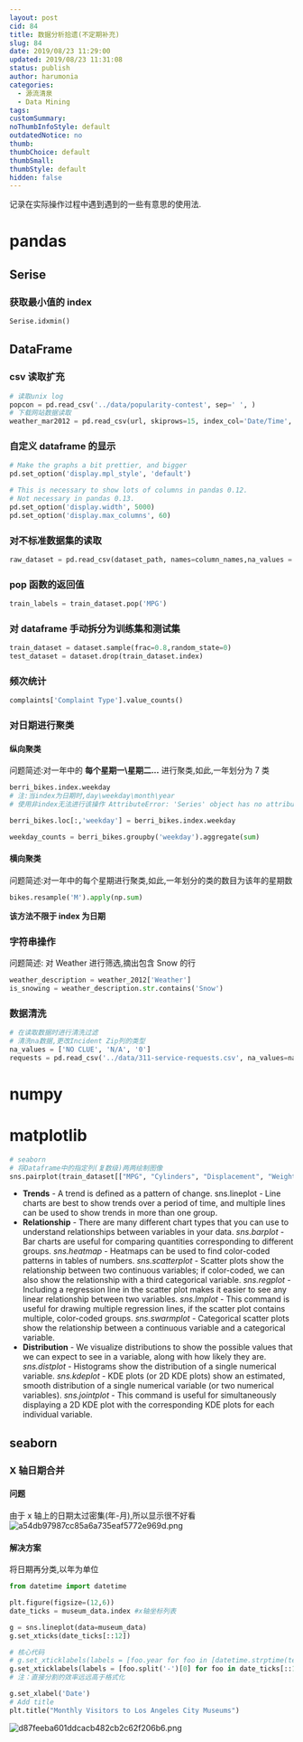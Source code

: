 ```yaml
---
layout: post
cid: 84
title: 数据分析拾遗(不定期补充)
slug: 84
date: 2019/08/23 11:29:00
updated: 2019/08/23 11:31:08
status: publish
author: harumonia
categories:
  - 源流清泉
  - Data Mining
tags:
customSummary:
noThumbInfoStyle: default
outdatedNotice: no
thumb:
thumbChoice: default
thumbSmall:
thumbStyle: default
hidden: false
---
```


记录在实际操作过程中遇到遇到的一些有意思的使用法.

<!-- more -->

# pandas

## Serise

### 获取最小值的 index

```python
Serise.idxmin()

```

## DataFrame

### csv 读取扩充

```python
# 读取unix log
popcon = pd.read_csv('../data/popularity-contest', sep=' ', )
# 下载网站数据读取
weather_mar2012 = pd.read_csv(url, skiprows=15, index_col='Date/Time', parse_dates=True, encoding='latin1', header=True)
```

### 自定义 dataframe 的显示

```python
# Make the graphs a bit prettier, and bigger
pd.set_option('display.mpl_style', 'default')

# This is necessary to show lots of columns in pandas 0.12.
# Not necessary in pandas 0.13.
pd.set_option('display.width', 5000)
pd.set_option('display.max_columns', 60)
```

### 对不标准数据集的读取

```python
raw_dataset = pd.read_csv(dataset_path, names=column_names,na_values = "?", comment='\t',sep=" ", skipinitialspace=True)
```

### pop 函数的返回值

```python
train_labels = train_dataset.pop('MPG')
```

### 对 dataframe 手动拆分为训练集和测试集

```python
train_dataset = dataset.sample(frac=0.8,random_state=0)
test_dataset = dataset.drop(train_dataset.index)
```

### 频次统计

```python
complaints['Complaint Type'].value_counts()
```

### 对日期进行聚类

#### 纵向聚类

问题简述:对一年中的 **每个星期一\星期二\...** 进行聚类,如此,一年划分为 7 类

```python
berri_bikes.index.weekday
# 注:当index为日期时,day\weekday\month\year
# 使用非index无法进行该操作 AttributeError: 'Series' object has no attribute 'year'

berri_bikes.loc[:,'weekday'] = berri_bikes.index.weekday

weekday_counts = berri_bikes.groupby('weekday').aggregate(sum)
```

#### 横向聚类

问题简述:对一年中的每个星期进行聚类,如此,一年划分的类的数目为该年的星期数

```python
bikes.resample('M').apply(np.sum)
```

**该方法不限于 index 为日期**

### 字符串操作

问题简述: 对 Weather 进行筛选,摘出包含 Snow 的行

```python
weather_description = weather_2012['Weather']
is_snowing = weather_description.str.contains('Snow')
```

### 数据清洗

```python
# 在读取数据时进行清洗过滤
# 清洗na数据,更改Incident Zip列的类型
na_values = ['NO CLUE', 'N/A', '0']
requests = pd.read_csv('../data/311-service-requests.csv', na_values=na_values, dtype={'Incident Zip': str})
```

# numpy

# matplotlib

```python
# seaborn
# 将Dataframe中的指定列(复数级)两两绘制图像
sns.pairplot(train_dataset[["MPG", "Cylinders", "Displacement", "Weight"]], diag_kind="kde")
```

- **Trends** - A trend is defined as a pattern of change.
  sns.lineplot - Line charts are best to show trends over a period of time, and multiple lines can be used to show trends in more than one group.
- **Relationship** - There are many different chart types that you can use to understand relationships between variables in your data.
  _sns.barplot_ - Bar charts are useful for comparing quantities corresponding to different groups.
  _sns.heatmap_ - Heatmaps can be used to find color-coded patterns in tables of numbers.
  _sns.scatterplot_ - Scatter plots show the relationship between two continuous variables; if color-coded, we can also show the relationship with a third categorical variable.
  _sns.regplot_ - Including a regression line in the scatter plot makes it easier to see any linear relationship between two variables.
  _sns.lmplot_ - This command is useful for drawing multiple regression lines, if the scatter plot contains multiple, color-coded groups.
  _sns.swarmplot_ - Categorical scatter plots show the relationship between a continuous variable and a categorical variable.
- **Distribution** - We visualize distributions to show the possible values that we can expect to see in a variable, along with how likely they are.
  _sns.distplot_ - Histograms show the distribution of a single numerical variable.
  _sns.kdeplot_ - KDE plots (or 2D KDE plots) show an estimated, smooth distribution of a single numerical variable (or two numerical variables).
  _sns.jointplot_ - This command is useful for simultaneously displaying a 2D KDE plot with the corresponding KDE plots for each individual variable.

## seaborn

### X 轴日期合并

#### 问题

由于 x 轴上的日期太过密集(年-月),所以显示很不好看
![a54db97987cc85a6a735eaf5772e969d.png](evernotecid://633A359B-908B-4B09-BD14-4B8DC1F44EF5/appyinxiangcom/18822571/ENResource/p255)

#### 解决方案

将日期再分类,以年为单位

```python
from datetime import datetime

plt.figure(figsize=(12,6))
date_ticks = museum_data.index #x轴坐标列表

g = sns.lineplot(data=museum_data)
g.set_xticks(date_ticks[::12])

# 核心代码
# g.set_xticklabels(labels = [foo.year for foo in [datetime.strptime(text, '%Y-%m-%d') for text in date_ticks[::12]]])   # 对于不标准的时间格式，先进行格式化
g.set_xticklabels(labels = [foo.split('-')[0] for foo in date_ticks[::12]])    # 对于标准的时间格式，直接使用分割
# 注：直接分割的效率远远高于格式化

g.set_xlabel('Date')
# Add title
plt.title("Monthly Visitors to Los Angeles City Museums")
```

![d87feeba601ddcacb482cb2c62f206b6.png](evernotecid://633A359B-908B-4B09-BD14-4B8DC1F44EF5/appyinxiangcom/18822571/ENResource/p256)
